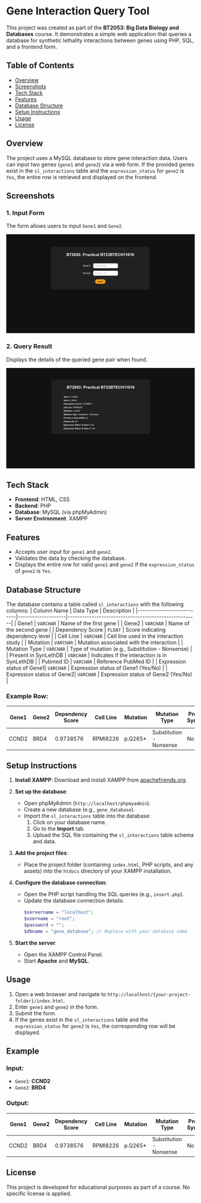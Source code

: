 # Gene Interaction Query Tool

This project was created as part of the **BT2053: Big Data Biology and Databases** course. It demonstrates a simple web application that queries a database for synthetic lethality interactions between genes using PHP, SQL, and a frontend form.

## Table of Contents
- [Overview](#overview)
- [Screenshots](#Screenshots)
- [Tech Stack](#tech-stack)
- [Features](#features)
- [Database Structure](#database-structure)
- [Setup Instructions](#setup-instructions)
- [Usage](#usage)
- [License](#license)

## Overview
The project uses a MySQL database to store gene interaction data. Users can input two genes (`gene1` and `gene2`) via a web form. If the provided genes exist in the `sl_interactions` table and the `expression_status` for `gene2` is `Yes`, the entire row is retrieved and displayed on the frontend.

## Screenshots

### 1. Input Form
The form allows users to input `Gene1` and `Gene2`.

![Input Form](./Frontend.png)

### 2. Query Result
Displays the details of the queried gene pair when found.

![Query Result](./Output.png)

## Tech Stack
- **Frontend**: HTML, CSS
- **Backend**: PHP
- **Database**: MySQL (via phpMyAdmin)
- **Server Environment**: XAMPP

## Features
- Accepts user input for `gene1` and `gene2`.
- Validates the data by checking the database.
- Displays the entire row for valid `gene1` and `gene2` if the `expression_status` of `gene2` is `Yes`.

## Database Structure
The database contains a table called `sl_interactions` with the following columns:
| Column Name               | Data Type          | Description                                          |
|---------------------------|--------------------|------------------------------------------------------|
| Gene1                    | `VARCHAR`          | Name of the first gene                              |
| Gene2                    | `VARCHAR`          | Name of the second gene                             |
| Dependency Score          | `FLOAT`           | Score indicating dependency level                   |
| Cell Line                 | `VARCHAR`          | Cell line used in the interaction study            |
| Mutation                  | `VARCHAR`          | Mutation associated with the interaction           |
| Mutation Type             | `VARCHAR`          | Type of mutation (e.g., Substitution - Nonsense)   |
| Present in SynLethDB      | `VARCHAR`          | Indicates if the interaction is in SynLethDB       |
| Pubmed ID                 | `VARCHAR`          | Reference PubMed ID                                |
| Expression status of Gene1| `VARCHAR`          | Expression status of Gene1 (Yes/No)                |
| Expression status of Gene2| `VARCHAR`          | Expression status of Gene2 (Yes/No)                |

### Example Row:
| Gene1  | Gene2  | Dependency Score | Cell Line | Mutation  | Mutation Type            | Present in SynLethDB | Pubmed ID | Expression status of Gene1 | Expression status of Gene2 |
|--------|--------|------------------|-----------|-----------|--------------------------|-----------------------|-----------|----------------------------|----------------------------|
| CCND2  | BRD4   | 0.9738576        | RPMI8226  | p.Q265*   | Substitution - Nonsense  | No                    | NA        | Yes                        | Yes                        |

## Setup Instructions
1. **Install XAMPP**:
   Download and install XAMPP from [apachefriends.org](https://www.apachefriends.org/).

2. **Set up the database**:
   - Open phpMyAdmin (`http://localhost/phpmyadmin`).
   - Create a new database (e.g., `gene_database`).
   - Import the `sl_interactions` table into the database:
     1. Click on your database name.
     2. Go to the **Import** tab.
     3. Upload the SQL file containing the `sl_interactions` table schema and data.

3. **Add the project files**:
   - Place the project folder (containing `index.html`, PHP scripts, and any assets) into the `htdocs` directory of your XAMPP installation.

4. **Configure the database connection**:
   - Open the PHP script handling the SQL queries (e.g., `insert.php`).
   - Update the database connection details:
     ```php
     $servername = "localhost";
     $username = "root";
     $password = "";
     $dbname = "gene_database"; // Replace with your database name
     ```

5. **Start the server**:
   - Open the XAMPP Control Panel.
   - Start **Apache** and **MySQL**.

## Usage
1. Open a web browser and navigate to `http://localhost/{your-project-folder}/index.html`.
2. Enter `gene1` and `gene2` in the form.
3. Submit the form.
4. If the genes exist in the `sl_interactions` table and the `expression_status` for `gene2` is `Yes`, the corresponding row will be displayed.

## Example
### Input:
- `Gene1`: **CCND2**
- `Gene2`: **BRD4**

### Output:
| Gene1  | Gene2  | Dependency Score | Cell Line | Mutation  | Mutation Type            | Present in SynLethDB | Pubmed ID | Expression status of Gene1 | Expression status of Gene2 |
|--------|--------|------------------|-----------|-----------|--------------------------|-----------------------|-----------|----------------------------|----------------------------|
| CCND2  | BRD4   | 0.9738576        | RPMI8226  | p.Q265*   | Substitution - Nonsense  | No                    | NA        | Yes                        | Yes                        |

## License
This project is developed for educational purposes as part of a course. No specific license is applied.
